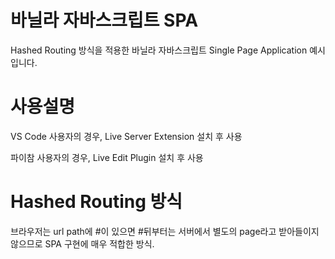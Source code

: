 # 바닐라 자바스크립트 SPA

Hashed Routing 방식을 적용한 바닐라 자바스크립트 Single Page Application 예시입니다.

# 사용설명

VS Code 사용자의 경우, Live Server Extension 설치 후 사용

파이참 사용자의 경우, Live Edit Plugin 설치 후 사용

# Hashed Routing 방식

브라우저는 url path에 #이 있으면 #뒤부터는 서버에서 별도의 page라고 받아들이지 않으므로 SPA 구현에 매우 적합한 방식.
